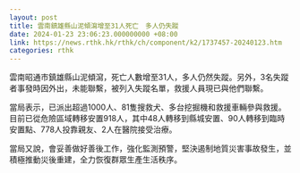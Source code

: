 ```yaml
---
layout: post
title: 雲南鎮雄縣山泥傾瀉增至31人死亡　多人仍失蹤
date: 2024-01-23 23:06:23.000000000 +08:00
link: https://news.rthk.hk/rthk/ch/component/k2/1737457-20240123.htm
categories: rthk
---
```


雲南昭通市鎮雄縣山泥傾瀉，死亡人數增至31人，多人仍然失蹤。另外，3名失蹤者事發時因外出，未能聯繫，被列入失蹤名單，救援人員現已與他們聯繫。

當局表示，已派出超過1000人、81隻搜救犬、多台挖掘機和救援車輛參與救援。目前已從危險區域轉移安置918人，其中48人轉移到縣城安置、90人轉移到臨時安置點、778人投靠親友、2人在醫院接受治療。

當局又說，會妥善做好善後工作，強化監測預警，堅決遏制地質災害事故發生，並積極推動災後重建，全力恢復群眾生產生活秩序。
